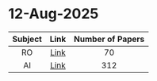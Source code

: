 # 12-Aug-2025

| Subject | Link | Number of Papers |
|:-----:|:----:|:----------------:|
| RO | [Link](https://github.com/KJaebye/EmbodiedAI-Robotics-arXiv-Daily-Reporter/tree/main/12-Aug-2025/RO) | 70 |
| AI | [Link](https://github.com/KJaebye/EmbodiedAI-Robotics-arXiv-Daily-Reporter/tree/main/12-Aug-2025/AI) | 312 |
